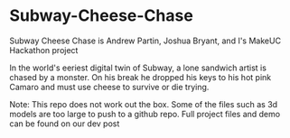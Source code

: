# Subway-Cheese-Chase
Subway Cheese Chase is Andrew Partin, Joshua Bryant, and I's MakeUC Hackathon project

In the world's eeriest digital twin of Subway, a lone sandwich artist is chased by a monster. On his break he dropped his keys to his hot pink Camaro and must use cheese to survive or die trying.

Note: This repo does not work out the box. Some of the files such as 3d models are too large to push to a github repo. Full project files and demo can be found on our dev post
